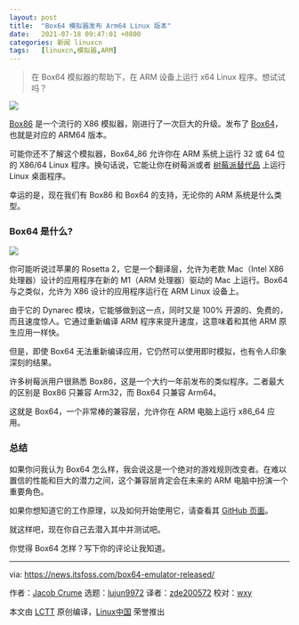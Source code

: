 ```yaml
---
layout: post
title:	"Box64 模拟器发布 Arm64 Linux 版本"
date:	2021-07-18 09:47:01 +0800 
categories:	新闻 linuxcn 
tags:	[linuxcn,模拟器,ARM]
---
```




> 
> 在 Box64 模拟器的帮助下，在 ARM 设备上运行 x64 Linux 程序。想试试吗？
> 
> 
> 


![](/Asserts/Images//attachment/album/202107/18/094701ixn2ht2n3tqp8z3t.jpg)


[Box86](http://github.com/ptitseb/box86) 是一个流行的 X86 模拟器，刚进行了一次巨大的升级。发布了 [Box64](http://github.com/ptitseb/box64)，也就是对应的 ARM64 版本。


可能你还不了解这个模拟器，Box64\_86 允许你在 ARM 系统上运行 32 或 64 位的 X86/64 Linux 程序。换句话说，它能让你在树莓派或者 [树莓派替代品](https://itsfoss.com/raspberry-pi-alternatives/) 上运行 Linux 桌面程序。


幸运的是，现在我们有 Box86 和 Box64 的支持，无论你的 ARM 系统是什么类型。


### Box64 是什么?


![](/Asserts/Images//attachment/album/202107/18/094703nauaseyehs6yhaxu.png)


你可能听说过苹果的 Rosetta 2，它是一个翻译层，允许为老款 Mac（Intel X86 处理器）设计的应用程序在新的 M1（ARM 处理器）驱动的 Mac 上运行。Box64 与之类似，允许为 X86 设计的应用程序运行在 ARM Linux 设备上。


由于它的 Dynarec 模块，它能够做到这一点，同时又是 100% 开源的、免费的，而且速度惊人。它通过重新编译 ARM 程序来提升速度，这意味着和其他 ARM 原生应用一样快。


但是，即使 Box64 无法重新编译应用，它仍然可以使用即时模拟，也有令人印象深刻的结果。


许多树莓派用户很熟悉 Box86，这是一个大约一年前发布的类似程序。二者最大的区别是 Box86 只兼容 Arm32，而 Box64 只兼容 Arm64。


这就是 Box64，一个非常棒的兼容层，允许你在 ARM 电脑上运行 x86\_64 应用。


### 总结


如果你问我认为 Box64 怎么样，我会说这是一个绝对的游戏规则改变者。在难以置信的性能和巨大的潜力之间，这个兼容层肯定会在未来的 ARM 电脑中扮演一个重要角色。


如果你想知道它的工作原理，以及如何开始使用它，请查看其 [GitHub 页面](https://github.com/ptitseb/box64)。


就这样吧，现在你自己去潜入其中并测试吧。


你觉得 Box64 怎样？写下你的评论让我知道。




---


via: <https://news.itsfoss.com/box64-emulator-released/>


作者：[Jacob Crume](https://news.itsfoss.com/author/jacob/) 选题：[lujun9972](https://github.com/lujun9972) 译者：[zde200572](https://github.com/zd200572) 校对：[wxy](https://github.com/wxy)


本文由 [LCTT](https://github.com/LCTT/TranslateProject) 原创编译，[Linux中国](https://linux.cn/) 荣誉推出
